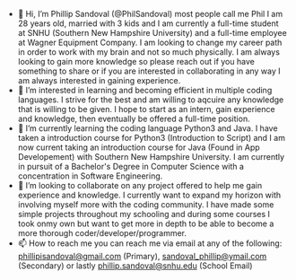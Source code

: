 - 👋 Hi, I’m Phillip Sandoval (@PhilSandoval) most people call me Phil I am 28 years old, married with 3 kids and I am currently a full-time student at SNHU (Southern New Hampshire University) and a full-time employee at Wagner Equipment Company. I am looking to change my career path in order to work with my brain and not so much physically. I am always looking to gain more knowledge so please reach out if you have something to share or if you are interested in collaborating in any way I am always interested in gaining experience.
- 👀 I’m interested in learning and becoming efficient in multiple coding languages. I strive for the best and am willing to aqcuire any knowledge that is willing to be given.
      I hope to start as an intern, gain experience and knowledge, then eventually be offered a full-time position.
- 🌱 I’m currently learning the coding language Python3 and Java. I have taken a introduction course for Python3 (Introduction to Script) and I am now current taking an introduction course for Java (Found in App Developement) with Southern New Hampshire University. I am currently in pursuit of a Bachelor's Degree in Computer Science with a concentration in Software Engineering.
- 💞️ I’m looking to collaborate on any project offered to help me gain experience and knowledge. I currently want to expand my horizon with involving myself more with the coding 
      community. I have made some simple projects throughout my schooling and during some courses I took onmy own but want to get more in depth to be able to become a more thorough coder/developer/programmer.
- 📫 How to reach me you can reach me via email at any of the following: phillipisandoval@gmail.com (Primary), sandoval_phillip@ymail.com (Secondary) or lastly
      phillip.sandoval@snhu.edu (School Email)

<!---
Psandoval93/Psandoval93 is a ✨ special ✨ repository because its `README.md` (this file) appears on your GitHub profile.
You can click the Preview link to take a look at your changes.
--->
